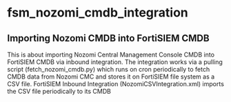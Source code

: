 # fsm_nozomi_cmdb_integration
## Importing Nozomi CMDB into FortiSIEM CMDB
This is about importing Nozomi Central Management Console CMDB into FortiSIEM CMDB via inbound integration.
The integration works via a pulling script (fetch_nozomi_cmdb.py) which runs on cron periodically to fetch CMDB data from Nozomi CMC and stores it on FortiSIEM file system as a CSV file.
FortiSIEM Inbound Integration (NozomiCSVIntegration.xml) imports the CSV file periodically to its CMDB

